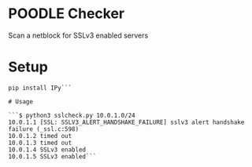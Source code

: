 # POODLE Checker

Scan a netblock for SSLv3 enabled servers

# Setup

```apt-get install python3-pip
pip install IPy```

# Usage

```$ python3 sslcheck.py 10.0.1.0/24
10.0.1.1 [SSL: SSLV3_ALERT_HANDSHAKE_FAILURE] sslv3 alert handshake failure (_ssl.c:598)
10.0.1.2 timed out
10.0.1.3 timed out
10.0.1.4 SSLv3 enabled
10.0.1.5 SSLv3 enabled```
